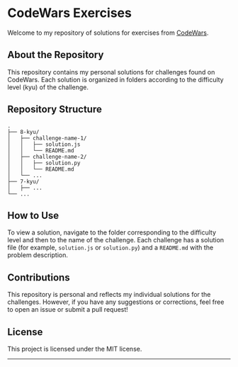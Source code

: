 # CodeWars Exercises

Welcome to my repository of solutions for exercises from [CodeWars](https://www.codewars.com/).

## About the Repository

This repository contains my personal solutions for challenges found on CodeWars. Each solution is organized in folders according to the difficulty level (kyu) of the challenge.

## Repository Structure

```
.
├── 8-kyu/
│   ├── challenge-name-1/
│   │   ├── solution.js
│   │   └── README.md
│   ├── challenge-name-2/
│   │   ├── solution.py
│   │   └── README.md
│   └── ...
├── 7-kyu/
│   ├── ...
└── ...
```

## How to Use

To view a solution, navigate to the folder corresponding to the difficulty level and then to the name of the challenge. Each challenge has a solution file (for example, `solution.js` or `solution.py`) and a `README.md` with the problem description.

## Contributions

This repository is personal and reflects my individual solutions for the challenges. However, if you have any suggestions or corrections, feel free to open an issue or submit a pull request!

## License

This project is licensed under the MIT license.

---